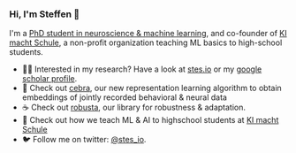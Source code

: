 ### Hi, I'm Steffen 👋

I'm a [PhD student in neuroscience & machine learning](https://ellis.eu/projects/adaptation-and-robustness-in-brains-and-machines), and co-founder of [KI macht Schule](https://ki-macht-schule.de/), a non-profit organization teaching ML basics to high-school students.

- 🧑‍🎓 Interested in my research? Have a look at [stes.io](https://stes.io) or my [google scholar profile](https://scholar.google.de/citations?user=KR5dj44AAAAJ&hl=de).
- 🦓 Check out [cebra](https://cebra.ai/), our new representation learning algorithm to obtain embeddings of jointly recorded behavioral & neural data
- ☕ Check out [robusta](https://github.com/bethgelab/robustness), our library for robustness & adaptation.
- 🎒 Check out how we teach ML & AI to highschool students at [KI macht Schule](https://ki-macht-schule.de/)
- 🐦 Follow me on twitter: [@stes_io](http://twitter.stes.io).
